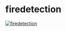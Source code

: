# firedetection
[![firedetection](https://img.youtube.com/vi/ikdFaKtJ3YQ/0.jpg)](https://www.youtube.com/watch?v=ikdFaKtJ3YQ)

